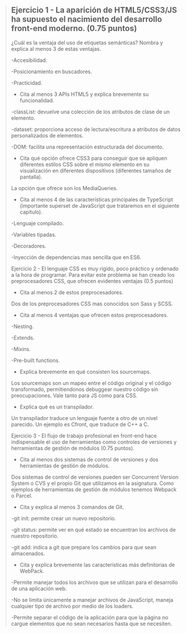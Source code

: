 >## Ejercicio 1 - La aparición de HTML5/CSS3/JS ha supuesto el nacimiento del desarrollo front-end moderno. (0.75 puntos)
>
> ¿Cuál es la ventaja del uso de etiquetas semánticas? Nombra y explica al menos 3 de estas ventajas.
>
> -Accesibilidad.
> 
> -Posicionamiento en buscadores.
>
> -Practicidad.
>
>* Cita al menos 3 APIs HTML5 y explica brevemente su funcionalidad.
>
> -classList: devuelve una colección de los atributos de clase de un elemento.
>
> -dataset: proporciona acceso de lectura/escritura a atributos de datos personalizados de elementos.
>
> -DOM: facilita una representación estructurada del documento.
>
>* Cita qué opción ofrece CSS3 para conseguir que se apliquen diferentes estilos CSS sobre el mismo elemento en su visualización en diferentes dispositivos (diferentes tamaños de pantalla).
>
> La opción que ofrece son los MediaQueries.
>
>* Cita al menos 4 de las características principales de TypeScript (importante superset de JavaScript que trataremos en el siguiente capítulo).
>
> -Lenguaje compilado.
>
> -Variables tipadas.
>
> -Decoradores.
>
> -Inyección de dependencias mas sencilla que en ES6.
>
> Ejercicio 2 - El lenguaje CSS es muy rígido, poco práctico y ordenado a la hora de programar. Para
evitar este problema se han creado los preprocesadores CSS, que ofrecen evidentes
ventajas (0.5 puntos)
>
>* Cita al menos 2 de estos preprocesadores.
>
> Dos de los preprocesadores CSS mas conocidos son Sass y SCSS.
>
>* Cita al menos 4 ventajas que ofrecen estos preprocesadores.
>
> -Nesting.
>
> -Extends.
>
> -Mixins.
>
> -Pre-built functions.
>
>* Explica brevemente en qué consisten los sourcemaps.
>
> Los sourcemaps son un mapeo entre el código original y el código transformado, permitiendonos debuggear nuestro código sin preocupaciones. Vale tanto para JS como para CSS.
>
>* Explica qué es un transpilador.
>
> Un transpilador traduce un lenguaje fuente a otro de un nivel parecido. Un ejemplo es Cfront, que traduce de C++ a C.
>
> Ejercicio 3 - El flujo de trabajo profesional en front-end hace indispensable el uso de herramientas
como controles de versiones y herramientas de gestión de módulos (0.75 puntos).
>
>* Cita al menos dos sistemas de control de versiones y dos herramientas de
gestión de módulos.
>
> Dos sistemas de control de versiones pueden ser Concurrent Version System o CVS y el propio Git que utilizamos en la asignatura. Como ejemplos de herramientas de gestión de módulos tenemos Webpack o Parcel.
>
>* Cita y explica al menos 3 comandos de Git.
>
> -git init: permite crear un nuevo repositorio.
>
> -git status: permite ver en qué estado se encuentran los archivos de nuestro repositorio.
>
> -git add: indica a git que prepare los cambios para que sean almacenados.
>
>* Cita y explica brevemente las características más definitorias de WebPack.
>
> -Permite manejar todos los archivos que se utilizan para el desarrollo de una aplicación web.
>
> -No se limita únicamente a manejar archivos de JavaScript, maneja cualquier tipo de archivo por medio de los loaders.
>
> -Permite separar el código de la aplicación para que la página no cargue elementos que no sean necesarios hasta que se necesiten.